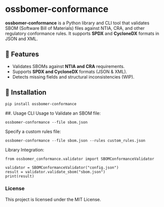 # ossbomer-conformance

**ossbomer-conformance** is a Python library and CLI tool that validates SBOM (Software Bill of Materials) files against NTIA, CRA, and other regulatory conformance rules. It supports **SPDX** and **CycloneDX** formats in JSON and XML.

## 🚀 Features
- Validates SBOMs against **NTIA and CRA** requirements.
- Supports **SPDX and CycloneDX** formats (JSON & XML).
- Detects missing fields and structural inconsistencies (WIP).


## 📌 Installation

```
pip install ossbomer-conformance
```

##. Usage
CLI Usage to Validate an SBOM file:

```
ossbomer-conformance --file sbom.json
```

Specify a custom rules file:

```
ossbomer-conformance --file sbom.json --rules custom_rules.json
```

Library Integration:

```
from ossbomer_conformance.validator import SBOMConformanceValidator

validator = SBOMConformanceValidator("config.json")
result = validator.validate_sbom("sbom.json")
print(result)
```


### License
This project is licensed under the MIT License.